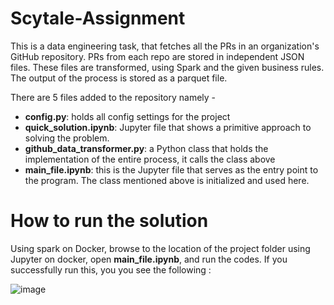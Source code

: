 # Scytale-Assignment
This is a data engineering task, that fetches all the PRs in an organization's GitHub repository. 
PRs from each repo are stored in independent JSON files. 
These files are transformed, using Spark and the given business rules. 
The output of the process is stored as a parquet file.

There are 5 files added to the repository namely -

- **config.py**: holds all config settings for the project
- **quick_solution.ipynb**: Jupyter file that shows a primitive approach to solving the problem.
- **github_data_transformer.py**: a Python class that holds the implementation of the entire process, it calls the class above
- **main_file.ipynb**: this is the Jupyter file that serves as the entry point to the program. The class mentioned above is initialized and used here.

# How to run the solution
Using spark on Docker, browse to the location of the project folder using Jupyter on docker, open **main_file.ipynb**,
and run the codes. If you successfully run this, you you see the following : 

![image](https://github.com/carliecode/scytale-assignment/assets/15030941/09ef939f-0fdc-4795-a4f8-7646f9e42ce6)
